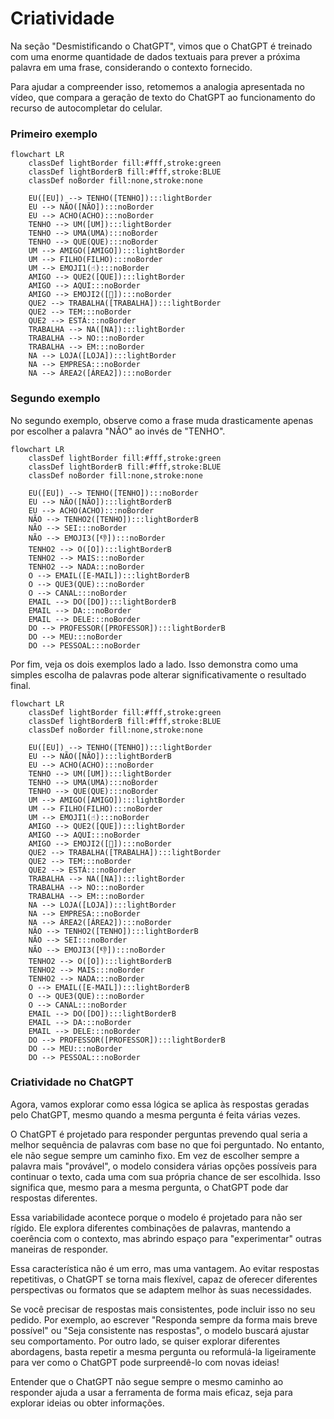 # Criatividade
Na seção "Desmistificando o ChatGPT", vimos que o ChatGPT é treinado com uma enorme quantidade de dados textuais para prever a próxima palavra em uma frase, considerando o contexto fornecido.

Para ajudar a compreender isso, retomemos a analogia apresentada no vídeo, que compara a geração de texto do ChatGPT ao funcionamento do recurso de autocompletar do celular.

### Primeiro exemplo

```mermaid
flowchart LR
    classDef lightBorder fill:#fff,stroke:green
    classDef lightBorderB fill:#fff,stroke:BLUE
    classDef noBorder fill:none,stroke:none
    
    EU([EU]) --> TENHO([TENHO]):::lightBorder
    EU --> NÃO([NÃO]):::noBorder
    EU --> ACHO(ACHO):::noBorder
    TENHO --> UM([UM]):::lightBorder
    TENHO --> UMA(UMA):::noBorder
    TENHO --> QUE(QUE):::noBorder
    UM --> AMIGO([AMIGO]):::lightBorder
    UM --> FILHO(FILHO):::noBorder
    UM --> EMOJI1(☝️):::noBorder
    AMIGO --> QUE2([QUE]):::lightBorder
    AMIGO --> AQUI:::noBorder
    AMIGO --> EMOJI2([👨]):::noBorder
    QUE2 --> TRABALHA([TRABALHA]):::lightBorder
    QUE2 --> TEM:::noBorder
    QUE2 --> ESTÁ:::noBorder
    TRABALHA --> NA([NA]):::lightBorder
    TRABALHA --> NO:::noBorder
    TRABALHA --> EM:::noBorder
    NA --> LOJA([LOJA]):::lightBorder
    NA --> EMPRESA:::noBorder
    NA --> ÁREA2([ÁREA2]):::noBorder
```

### Segundo exemplo
No segundo exemplo, observe como a frase muda drasticamente apenas por escolher a palavra "NÃO" ao invés de "TENHO".

```mermaid
flowchart LR
    classDef lightBorder fill:#fff,stroke:green
    classDef lightBorderB fill:#fff,stroke:BLUE
    classDef noBorder fill:none,stroke:none
    
    EU([EU]) --> TENHO([TENHO]):::noBorder
    EU --> NÃO([NÃO]):::lightBorderB
    EU --> ACHO(ACHO):::noBorder
    NÃO --> TENHO2([TENHO]):::lightBorderB
    NÃO --> SEI:::noBorder
    NÃO --> EMOJI3([👎]):::noBorder
    TENHO2 --> O([O]):::lightBorderB
    TENHO2 --> MAIS:::noBorder
    TENHO2 --> NADA:::noBorder
    O --> EMAIL([E-MAIL]):::lightBorderB
    O --> QUE3(QUE):::noBorder
    O --> CANAL:::noBorder
    EMAIL --> DO([DO]):::lightBorderB
    EMAIL --> DA:::noBorder
    EMAIL --> DELE:::noBorder
    DO --> PROFESSOR([PROFESSOR]):::lightBorderB
    DO --> MEU:::noBorder
    DO --> PESSOAL:::noBorder
```

Por fim, veja os dois exemplos lado a lado. Isso demonstra como uma simples escolha de palavras pode alterar significativamente o resultado final.

```mermaid
flowchart LR
    classDef lightBorder fill:#fff,stroke:green
    classDef lightBorderB fill:#fff,stroke:BLUE
    classDef noBorder fill:none,stroke:none
    
    EU([EU]) --> TENHO([TENHO]):::lightBorder
    EU --> NÃO([NÃO]):::lightBorderB
    EU --> ACHO(ACHO):::noBorder
    TENHO --> UM([UM]):::lightBorder
    TENHO --> UMA(UMA):::noBorder
    TENHO --> QUE(QUE):::noBorder
    UM --> AMIGO([AMIGO]):::lightBorder
    UM --> FILHO(FILHO):::noBorder
    UM --> EMOJI1(☝️):::noBorder
    AMIGO --> QUE2([QUE]):::lightBorder
    AMIGO --> AQUI:::noBorder
    AMIGO --> EMOJI2([👨]):::noBorder
    QUE2 --> TRABALHA([TRABALHA]):::lightBorder
    QUE2 --> TEM:::noBorder
    QUE2 --> ESTÁ:::noBorder
    TRABALHA --> NA([NA]):::lightBorder
    TRABALHA --> NO:::noBorder
    TRABALHA --> EM:::noBorder
    NA --> LOJA([LOJA]):::lightBorder
    NA --> EMPRESA:::noBorder
    NA --> ÁREA2([ÁREA2]):::noBorder
    NÃO --> TENHO2([TENHO]):::lightBorderB
    NÃO --> SEI:::noBorder
    NÃO --> EMOJI3([👎]):::noBorder
    TENHO2 --> O([O]):::lightBorderB
    TENHO2 --> MAIS:::noBorder
    TENHO2 --> NADA:::noBorder
    O --> EMAIL([E-MAIL]):::lightBorderB
    O --> QUE3(QUE):::noBorder
    O --> CANAL:::noBorder
    EMAIL --> DO([DO]):::lightBorderB
    EMAIL --> DA:::noBorder
    EMAIL --> DELE:::noBorder
    DO --> PROFESSOR([PROFESSOR]):::lightBorderB
    DO --> MEU:::noBorder
    DO --> PESSOAL:::noBorder
```

### Criatividade no ChatGPT
Agora, vamos explorar como essa lógica se aplica às respostas geradas pelo ChatGPT, mesmo quando a mesma pergunta é feita várias vezes.

O ChatGPT é projetado para responder perguntas prevendo qual seria a melhor sequência de palavras com base no que foi perguntado. No entanto, ele não segue sempre um caminho fixo. Em vez de escolher sempre a palavra mais "provável", o modelo considera várias opções possíveis para continuar o texto, cada uma com sua própria chance de ser escolhida. Isso significa que, mesmo para a mesma pergunta, o ChatGPT pode dar respostas diferentes.

Essa variabilidade acontece porque o modelo é projetado para não ser rígido. Ele explora diferentes combinações de palavras, mantendo a coerência com o contexto, mas abrindo espaço para "experimentar" outras maneiras de responder. 

Essa característica não é um erro, mas uma vantagem. Ao evitar respostas repetitivas, o ChatGPT se torna mais flexível, capaz de oferecer diferentes perspectivas ou formatos que se adaptem melhor às suas necessidades.

Se você precisar de respostas mais consistentes, pode incluir isso no seu pedido. Por exemplo, ao escrever "Responda sempre da forma mais breve possível" ou "Seja consistente nas respostas", o modelo buscará ajustar seu comportamento. Por outro lado, se quiser explorar diferentes abordagens, basta repetir a mesma pergunta ou reformulá-la ligeiramente para ver como o ChatGPT pode surpreendê-lo com novas ideias!

Entender que o ChatGPT não segue sempre o mesmo caminho ao responder ajuda a usar a ferramenta de forma mais eficaz, seja para explorar ideias ou obter informações.

